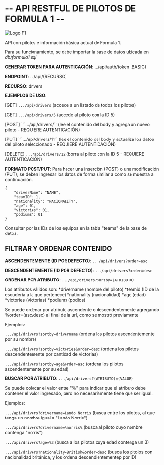 # -- API RESTFUL DE PILOTOS DE FORMULA 1 --

![Logo F1](https://upload.wikimedia.org/wikipedia/commons/thumb/3/33/F1.svg/2560px-F1.svg.png)

API con pilotos e información básica actual de Formula 1.

Para su funcionamiento, se debe importar la base de datos ubicada en *db/formula1.sql*

**GENERAR TOKEN PARA AUTENTICACIÓN**: .../api/auth/token (BASIC)

**ENDPOINT**: .../api/(RECURSO)

**RECURSO**: drivers

**EJEMPLOS DE USO**:

[GET] ```.../api/drivers``` (accede a un listado de todos los pilotos)

[GET] ```.../api/drivers/5``` (accede al piloto con la ID 5)

[POST] ```.../api/drivers/`` (lee el contenido del body y agrega un nuevo piloto - REQUIERE AUTENTICACIÓN)

[PUT] ```.../api/drivers/11`` (lee el contenido del body y actualiza los datos del piloto seleccionado - REQUIERE AUTENTICACIÓN)

[DELETE] ```.../api/drivers/12``` (borra al piloto con la ID 5 - REQUIERE AUTENTICACIÓN)

**FORMATO POST/PUT**: Para hacer una inserción (POST) o una modificación (PUT), se deben ingresar los datos de forma similar a como se muestra a continuación.
```
{
    "driverName": "NAME",
    "teamID": 1,
    "nationality": "NACIONALITY",
    "age": 01,
    "victories": 01,
    "podiums": 01
}
```
Consultar por las IDs de los equipos en la tabla "teams" de la base de datos.

## FILTRAR Y ORDENAR CONTENIDO

**ASCENDENTEMENTE (ID POR DEFECTO)**: ```.../api/drivers?order=asc```

**DESCENDENTEMENTE (ID POR DEFECTO)**: ```.../api/drivers?order=desc```

**ORDENAR POR ATRIBUTO**: ```.../api/drivers?sortby=(ATRIBUTO)```

Los atributos válidos son:
    *drivername (nombre del piloto)
    *teamid (ID de la escudería a la que pertenece)
    *nationality (nacionalidad)
    *age (edad)
    *victories (victorias)
    *podiums (podios)

Se puede ordenar por atributo ascendente o descendentemente agregando %order=(asc/desc) al final de la url, como se mostró previamente

Ejemplos:

```.../api/drivers?sortby=drivername``` (ordena los pilotos ascendentemente por su nombre)

```.../api/drivers?sortby=victories&order=desc``` (ordena los pilotos descendentemente por cantidad de victorias)

```.../api/drivers?sortby=age&order=asc``` (ordena los pilotos ascendentemente por su edad)

**BUSCAR POR ATRIBUTO**: ```.../api/drivers?(ATRIBUTO)=(VALOR)```

Se puede colocar el valor entre "%" para indicar que el atributo debe contener el valor ingresado, pero no necesariamente tiene que ser igual.

Ejemplos:

```.../api/drivers?drivername=Lando Norris``` (busca entre los pilotos, al que tenga un nombre igual a "Lando Norris")

```.../api/drivers?drivername=%norris%``` (busca al piloto cuyo nombre contenga "norris")

```.../api/drivers?age=%3``` (busca a los pilotos cuya edad contenga un 3)

```.../api/drivers?nationality=British&order=desc``` (busca los pitolos con nacionalidad británica, y los ordena descendientementep por ID)
